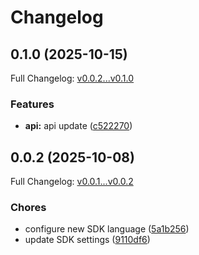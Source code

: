 # Changelog

## 0.1.0 (2025-10-15)

Full Changelog: [v0.0.2...v0.1.0](https://github.com/crawler-dot-dev/api-sdk-go/compare/v0.0.2...v0.1.0)

### Features

* **api:** api update ([c522270](https://github.com/crawler-dot-dev/api-sdk-go/commit/c522270fe74520de42c2cbe37ab1447e166879a1))

## 0.0.2 (2025-10-08)

Full Changelog: [v0.0.1...v0.0.2](https://github.com/crawler-dot-dev/api-sdk-go/compare/v0.0.1...v0.0.2)

### Chores

* configure new SDK language ([5a1b256](https://github.com/crawler-dot-dev/api-sdk-go/commit/5a1b256b968b225e0580bd1fc4c433575cdca5f3))
* update SDK settings ([9110df6](https://github.com/crawler-dot-dev/api-sdk-go/commit/9110df65535ff6d17b2662f138e178df2812b878))
